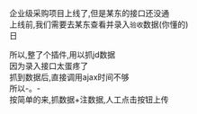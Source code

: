 企业级采购项目上线了,但是某东的接口还没通    
上线前,我们需要去某东查看并录入`验收`数据(你懂的)    
日    
    
所以,整了个插件,用以抓jd数据    
因为录入接口太蛋疼了    
抓到数据后,直接调用ajax时间不够    
所以-。-    
按简单的来,抓数据+注数据,人工点击按钮上传    